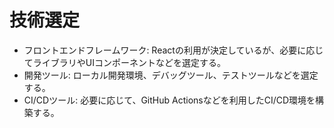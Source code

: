 # 技術選定

* フロントエンドフレームワーク: Reactの利用が決定しているが、必要に応じてライブラリやUIコンポーネントなどを選定する。
* 開発ツール: ローカル開発環境、デバッグツール、テストツールなどを選定する。
* CI/CDツール: 必要に応じて、GitHub Actionsなどを利用したCI/CD環境を構築する。